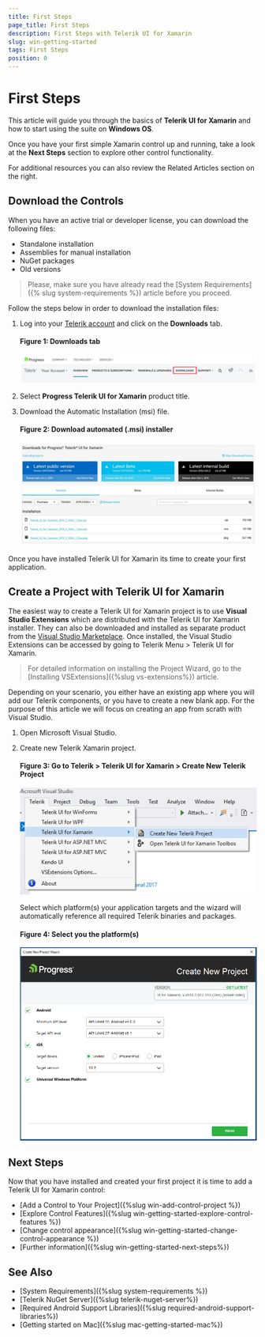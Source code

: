 ```yaml
---
title: First Steps
page_title: First Steps
description: First Steps with Telerik UI for Xamarin
slug: win-getting-started
tags: First Steps
position: 0
---
```


# First Steps

This article will guide you through the basics of __Telerik UI for Xamarin__ and how to start using the suite on __Windows OS__.

Once you have your first simple Xamarin control up and running, take a look at the __Next Steps__ section to explore other control functionality.

For additional resources you can also review the Related Articles section on the right.

## Download the Controls

When you have an active trial or developer license, you can download the following files:

* Standalone installation
* Assemblies for manual installation
* NuGet packages
* Old versions

>Please, make sure you have already read the [System Requirements]({% slug system-requirements %}) article before you proceed.

Follow the steps below in order to download the installation files:

1. Log into your [Telerik account](https://www.telerik.com/account/) and click on the __Downloads__ tab.

	#### __Figure 1: Downloads tab__

	![](images/download_product_files_1.png)

2. Select __Progress Telerik UI for Xamarin__ product title.

3. Download the Automatic Installation (msi) file.

	#### __Figure 2: Download automated (.msi) installer__

	![](images/download_product_files_2.png)

Once you have installed Telerik UI for Xamarin its time to create your first application.

## Create a Project with Telerik UI for Xamarin

The easiest way to create a Telerik UI for Xamarin project is to use **Visual Studio Extensions** which are distributed with the Telerik UI for Xamarin installer. They can also be downloaded and installed as separate product from the [Visual Studio Marketplace](https://marketplace.visualstudio.com/). Once installed, the Visual Studio Extensions can be accessed by going to Telerik Menu > Telerik  UI for Xamarin.

>For detailed information on installing the Project Wizard, go to the [Installing VSExtensions]({%slug vs-extensions%}) article.

Depending on your scenario, you either have an existing app where you will add our Telerik components, or you have to create a new blank app. For the purpose of this article we will focus on creating an app from scrath with Visual Studio.

1. Open Microsoft Visual Studio.

2. Create new Telerik Xamarin project.

	#### __Figure 3: Go to Telerik > Telerik UI for Xamarin > Create New Telerik Project__

	![Visual Studio New Project Create](images/visual-studio-new-project-create2.png)

	Select which platform(s) your application targets and the wizard will automatically reference all required Telerik binaries and packages.

	#### __Figure 4: Select you the platform(s)__

	![Visual Studio New Project Create](images/visual-studio-project-wizard.png)

## Next Steps

Now that you have installed and created your first project it is time to add a Telerik UI for Xamarin control:

- [Add a Control to Your Project]({%slug win-add-control-project %})
- [Explore Control Features]({%slug win-getting-started-explore-control-features %})
- [Change control appearance]({%slug win-getting-started-change-control-appearance %})
- [Further information]({%slug win-getting-started-next-steps%})

## See Also

- [System Requirements]({%slug system-requirements %})
- [Telerik NuGet Server]({%slug telerik-nuget-server%})
- [Required Android Support Libraries]({%slug required-android-support-libraries%})
- [Getting started on Mac]({%slug mac-getting-started-mac%})